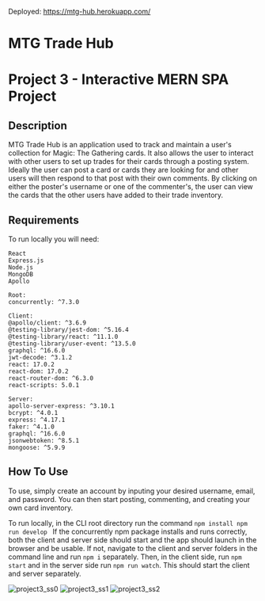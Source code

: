 Deployed: https://mtg-hub.herokuapp.com/

# MTG Trade Hub
# Project 3 - Interactive MERN SPA Project

## Description
MTG Trade Hub is an application used to track and maintain a user's collection for Magic: The Gathering cards. It also allows the user to interact with other users to set up trades for their cards through a posting system. Ideally the user can post a card or cards they are looking for and other users will then respond to that post with their own comments. By clicking on either the poster's username or one of the commenter's, the user can view the cards that the other users have added to their trade inventory.

## Requirements
To run locally you will need:
    
    React
    Express.js
    Node.js
    MongoDB
    Apollo
    
    Root:
    concurrently: ^7.3.0
    
    Client:
    @apollo/client: ^3.6.9
    @testing-library/jest-dom: ^5.16.4
    @testing-library/react: ^11.1.0
    @testing-library/user-event: ^13.5.0
    graphql: ^16.6.0
    jwt-decode: ^3.1.2
    react: 17.0.2
    react-dom: 17.0.2
    react-router-dom: ^6.3.0
    react-scripts: 5.0.1
    
    Server:
    apollo-server-express: ^3.10.1
    bcrypt: ^4.0.1
    express: ^4.17.1
    faker: ^4.1.0
    graphql: ^16.6.0
    jsonwebtoken: ^8.5.1
    mongoose: ^5.9.9

## How To Use
To use, simply create an account by inputing your desired username, email, and password. You can then start posting, commenting, and creating your own card inventory.

To run locally, in the CLI root directory run the command
`npm install
npm run develop `
If the concurrently npm package installs and runs correctly, both the client and server side should start and the app should launch in the browser and be usable.
If not, navigate to the client and server folders in the command line and run `npm i` separately. Then, in the client side, run `npm start` and in the server side run `npm run watch`.
This should start the client and server separately.

![project3_ss0](https://user-images.githubusercontent.com/101528994/186567736-bf3d1a18-0652-4cf5-8cc4-22dcd63539e2.png)
![project3_ss1](https://user-images.githubusercontent.com/101528994/186567750-c27ddf11-507b-4713-8774-8a7962963a0c.png)
![project3_ss2](https://user-images.githubusercontent.com/101528994/186567761-b9535c33-2c7f-41fa-b752-97fc61bae39f.png)
